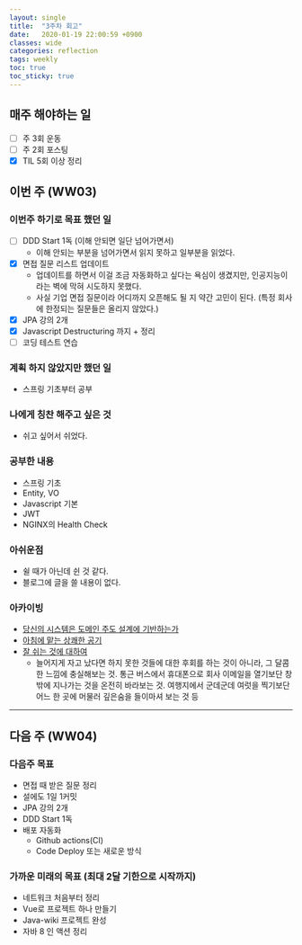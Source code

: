 ```yaml
---
layout: single
title:  "3주차 회고"
date:   2020-01-19 22:00:59 +0900
classes: wide
categories: reflection
tags: weekly
toc: true
toc_sticky: true
---
```


## 매주 해야하는 일

- [ ] 주 3회 운동
- [ ] 주 2회 포스팅
- [x] TIL 5회 이상 정리

## 이번 주 (WW03)

### 이번주 하기로 목표 했던 일

- [ ] DDD Start 1독 (이해 안되면 일단 넘어가면서)
  - 이해 안되는 부분을 넘어가면서 읽지 못하고 일부분을 읽었다.
- [x] 면접 질문 리스트 업데이트
  - 업데이트를 하면서 이걸 조금 자동화하고 싶다는 욕심이 생겼지만, 인공지능이라는 벽에 막혀 시도하지 못했다.
  - 사실 기업 면접 질문이라 어디까지 오픈해도 될 지 약간 고민이 된다. (특정 회사에 한정되는 질문들은 올리지 않았다.)
- [x] JPA 강의 2개
- [x] Javascript Destructuring 까지 + 정리
- [ ] 코딩 테스트 연습

### 계획 하지 않았지만 했던 일

- 스프링 기초부터 공부

### 나에게 칭찬 해주고 싶은 것

- 쉬고 싶어서 쉬었다.

### 공부한 내용

- 스프링 기초
- Entity, VO
- Javascript 기본
- JWT
- NGINX의 Health Check

### 아쉬운점

- 쉴 때가 아닌데 쉰 것 같다.
- 블로그에 글을 쓸 내용이 없다.

### 아카이빙

- [당신의 시스템은 도메인 주도 설계에 기반하는가](https://gyuwon.github.io/blog/2019/12/07/is-your-system-based-on-ddd.html)
- [아침에 맡는 상쾌한 공기](https://brunch.co.kr/@kozzangnim/402)
- [잘 쉬는 것에 대하여](https://brunch.co.kr/@sterdam/1192)
  - 늘어지게 자고 났다면 하지 못한 것들에 대한 후회를 하는 것이 아니라, 그 달콤한 느낌에 충실해보는 것. 통근 버스에서 휴대폰으로 회사 이메일을 열기보단 창 밖에 지나가는 것을 온전히 바라보는 것. 여행지에서 군데군데 여럿을 찍기보단 어느 한 곳에 머물러 깊은숨을 들이마셔 보는 것 등

---

## 다음 주 (WW04)

### 다음주 목표

- 면접 때 받은 질문 정리
- 설에도 1일 1커밋
- JPA 강의 2개
- DDD Start 1독
- 배포 자동화
  - Github actions(CI)
  - Code Deploy 또는 새로운 방식

### 가까운 미래의 목표 (최대 2달 기한으로 시작까지)

- 네트워크 처음부터 정리
- Vue로 프로젝트 하나 만들기
- Java-wiki 프로젝트 완성
- 자바 8 인 액션 정리
